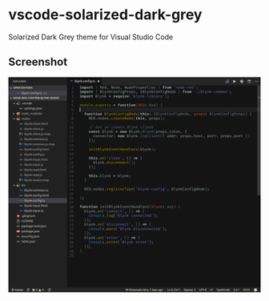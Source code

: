 # vscode-solarized-dark-grey

Solarized Dark Grey theme for Visual Studio Code

## Screenshot

![Solarized Dark Grey theme for Visual Studio Code](screenshot.png)
